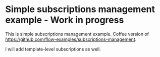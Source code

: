 # Simple subscriptions management example - Work in progress

This is simple subscriptions management example. Coffee version of https://github.com/flow-examples/subscriptions-management.

I will add template-level subscriptions as well.

